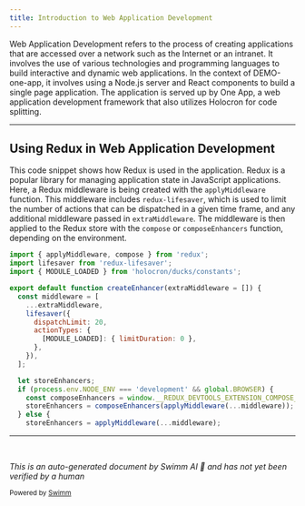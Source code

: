 ```yaml
---
title: Introduction to Web Application Development
---
```

Web Application Development refers to the process of creating applications that are accessed over a network such as the Internet or an intranet. It involves the use of various technologies and programming languages to build interactive and dynamic web applications. In the context of DEMO-one-app, it involves using a Node.js server and React components to build a single page application. The application is served up by One App, a web application development framework that also utilizes Holocron for code splitting.

<SwmSnippet path="/src/universal/enhancers.js" line="17">

---

## Using Redux in Web Application Development

This code snippet shows how Redux is used in the application. Redux is a popular library for managing application state in JavaScript applications. Here, a Redux middleware is being created with the `applyMiddleware` function. This middleware includes `redux-lifesaver`, which is used to limit the number of actions that can be dispatched in a given time frame, and any additional middleware passed in `extraMiddleware`. The middleware is then applied to the Redux store with the `compose` or `composeEnhancers` function, depending on the environment.

```javascript
import { applyMiddleware, compose } from 'redux';
import lifesaver from 'redux-lifesaver';
import { MODULE_LOADED } from 'holocron/ducks/constants';

export default function createEnhancer(extraMiddleware = []) {
  const middleware = [
    ...extraMiddleware,
    lifesaver({
      dispatchLimit: 20,
      actionTypes: {
        [MODULE_LOADED]: { limitDuration: 0 },
      },
    }),
  ];

  let storeEnhancers;
  if (process.env.NODE_ENV === 'development' && global.BROWSER) {
    const composeEnhancers = window.__REDUX_DEVTOOLS_EXTENSION_COMPOSE__ || compose;
    storeEnhancers = composeEnhancers(applyMiddleware(...middleware));
  } else {
    storeEnhancers = applyMiddleware(...middleware);
```

---

</SwmSnippet>

&nbsp;

*This is an auto-generated document by Swimm AI 🌊 and has not yet been verified by a human*

<SwmMeta version="3.0.0" repo-id="Z2l0aHViJTNBJTNBREVNTy1vbmUtYXBwJTNBJTNBZ2lsYWRuYXZvdA==" repo-name="DEMO-one-app" doc-type="overview"><sup>Powered by [Swimm](/)</sup></SwmMeta>

